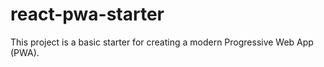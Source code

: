 # react-pwa-starter

This project is a basic starter for creating a modern Progressive Web App (PWA).
